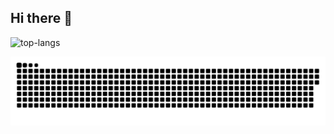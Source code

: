 ## Hi there 👋
![top-langs](https://github.com/user-attachments/assets/d5b8d2bc-3523-4d7a-8886-9d5bd5383f51)
<p><img align="center" src="activity-snake.svg" alt="RGvirer" /></p>



<!--
**RGvirer/RGvirer** is a ✨ _special_ ✨ repository because its `README.md` (this file) appears on your GitHub profile.


Here are some ideas to get you started:

- 🔭 I’m currently working on ...
- 🌱 I’m currently learning ...
- 👯 I’m looking to collaborate on ...
- 🤔 I’m looking for help with ...
- 💬 Ask me about ...
- 📫 How to reach me: ...
- 😄 Pronouns: ...
- ⚡ Fun fact: ...
-->
